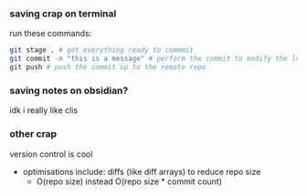 
### saving crap on terminal

run these commands:
```bash 
git stage . # get everything ready to commmit
git commit -m "this is a message" # perform the commit to modify the local repo
git push # push the commit up to the remote repo
```

### saving notes on obsidian?

idk i really like clis

### other crap

version control is cool
- optimisations include: diffs (like diff arrays) to reduce repo size
	- O(repo size) instead O(repo size * commit count)
	
